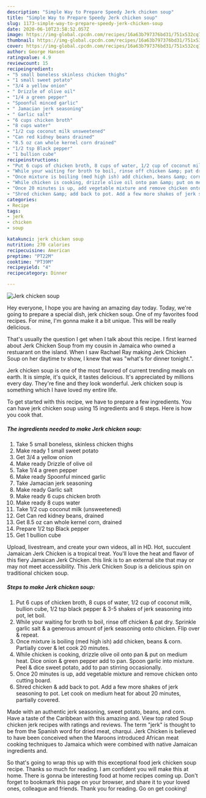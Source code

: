 ```yaml
---
description: "Simple Way to Prepare Speedy Jerk chicken soup"
title: "Simple Way to Prepare Speedy Jerk chicken soup"
slug: 1173-simple-way-to-prepare-speedy-jerk-chicken-soup
date: 2020-06-10T23:58:52.057Z
image: https://img-global.cpcdn.com/recipes/16a63b797376bd31/751x532cq70/jerk-chicken-soup-recipe-main-photo.jpg
thumbnail: https://img-global.cpcdn.com/recipes/16a63b797376bd31/751x532cq70/jerk-chicken-soup-recipe-main-photo.jpg
cover: https://img-global.cpcdn.com/recipes/16a63b797376bd31/751x532cq70/jerk-chicken-soup-recipe-main-photo.jpg
author: George Hansen
ratingvalue: 4.9
reviewcount: 15
recipeingredient:
- "5 small boneless skinless chicken thighs"
- "1 small sweet potato"
- "3/4 a yellow onion"
- " Drizzle of olive oil"
- "1/4 a green pepper"
- "Spoonful minced garlic"
- " Jamacian jerk seasoning"
- " Garlic salt"
- "6 cups chicken broth"
- "8 cups water"
- "1/2 cup coconut milk unsweetened"
- "Can red kidney beans drained"
- "8.5 oz can whole kernel corn drained"
- "1/2 tsp Black pepper"
- "1 bullion cube"
recipeinstructions:
- "Put 6 cups of chicken broth, 8 cups of water, 1/2 cup of coconut milk, bullion cube, 1/2 tsp black pepper &amp; 3-5 shakes of jerk seasoning into pot, let boil."
- "While your waiting for broth to boil, rinse off chicken &amp; pat dry. Sprinkle garlic salt &amp; a generous amount of jerk seasoning onto chicken. Flip over &amp; repeat."
- "Once mixture is boiling (med high ish) add chicken, beans &amp; corn. Partially cover &amp; let cook 20 minutes."
- "While chicken is cooking, drizzle olive oil onto pan &amp; put on medium heat. Dice onion &amp; green pepper add to pan. Spoon garlic into mixture. Peel &amp; dice sweet potato, add to pan stirring occasionally."
- "Once 20 minutes is up, add vegetable mixture and remove chicken onto cutting board."
- "Shred chicken &amp; add back to pot. Add a few more shakes of jerk seasoning to pot. Let cook on medium heat for about 20 minutes, partially covered."
categories:
- Recipe
tags:
- jerk
- chicken
- soup

katakunci: jerk chicken soup 
nutrition: 270 calories
recipecuisine: American
preptime: "PT22M"
cooktime: "PT39M"
recipeyield: "4"
recipecategory: Dinner

---
```



![Jerk chicken soup](https://img-global.cpcdn.com/recipes/16a63b797376bd31/751x532cq70/jerk-chicken-soup-recipe-main-photo.jpg)

Hey everyone, I hope you are having an amazing day today. Today, we're going to prepare a special dish, jerk chicken soup. One of my favorites food recipes. For mine, I'm gonna make it a bit unique. This will be really delicious.

That&#39;s usually the question I get when I talk about this recipe. I first learned about Jerk Chicken Soup from my cousin in Jamaica who owned a restuarant on the island. When I saw Rachael Ray making Jerk Chicken Soup on her daytime tv show, I knew that was &#34;what&#39;s for dinner tonight.&#34;.

Jerk chicken soup is one of the most favored of current trending meals on earth. It is simple, it's quick, it tastes delicious. It's appreciated by millions every day. They're fine and they look wonderful. Jerk chicken soup is something which I have loved my entire life.


To get started with this recipe, we have to prepare a few ingredients. You can have jerk chicken soup using 15 ingredients and 6 steps. Here is how you cook that.

<!--inarticleads1-->

##### The ingredients needed to make Jerk chicken soup:

1. Take 5 small boneless, skinless chicken thighs
1. Make ready 1 small sweet potato
1. Get 3/4 a yellow onion
1. Make ready  Drizzle of olive oil
1. Take 1/4 a green pepper
1. Make ready Spoonful minced garlic
1. Take  Jamacian jerk seasoning
1. Make ready  Garlic salt
1. Make ready 6 cups chicken broth
1. Make ready 8 cups water
1. Take 1/2 cup coconut milk (unsweetened)
1. Get Can red kidney beans, drained
1. Get 8.5 oz can whole kernel corn, drained
1. Prepare 1/2 tsp Black pepper
1. Get 1 bullion cube


Upload, livestream, and create your own videos, all in HD. Hot, succulent Jamaican Jerk Chicken is a tropical treat. You&#39;ll love the heat and flavor of this fiery Jamaican Jerk Chicken. this link is to an external site that may or may not meet accessibility. This Jerk Chicken Soup is a delicious spin on traditional chicken soup. 

<!--inarticleads2-->

##### Steps to make Jerk chicken soup:

1. Put 6 cups of chicken broth, 8 cups of water, 1/2 cup of coconut milk, bullion cube, 1/2 tsp black pepper &amp; 3-5 shakes of jerk seasoning into pot, let boil.
1. While your waiting for broth to boil, rinse off chicken &amp; pat dry. Sprinkle garlic salt &amp; a generous amount of jerk seasoning onto chicken. Flip over &amp; repeat.
1. Once mixture is boiling (med high ish) add chicken, beans &amp; corn. Partially cover &amp; let cook 20 minutes.
1. While chicken is cooking, drizzle olive oil onto pan &amp; put on medium heat. Dice onion &amp; green pepper add to pan. Spoon garlic into mixture. Peel &amp; dice sweet potato, add to pan stirring occasionally.
1. Once 20 minutes is up, add vegetable mixture and remove chicken onto cutting board.
1. Shred chicken &amp; add back to pot. Add a few more shakes of jerk seasoning to pot. Let cook on medium heat for about 20 minutes, partially covered.


Made with an authentic jerk seasoning, sweet potato, beans, and corn. Have a taste of the Caribbean with this amazing and. View top rated Soup chicken jerk recipes with ratings and reviews. The term &#34;jerk&#34; is thought to be from the Spanish word for dried meat, charqui. Jerk Chicken is believed to have been conceived when the Maroons introduced African meat cooking techniques to Jamaica which were combined with native Jamaican ingredients and. 

So that's going to wrap this up with this exceptional food jerk chicken soup recipe. Thanks so much for reading. I am confident you will make this at home. There is gonna be interesting food at home recipes coming up. Don't forget to bookmark this page on your browser, and share it to your loved ones, colleague and friends. Thank you for reading. Go on get cooking!
